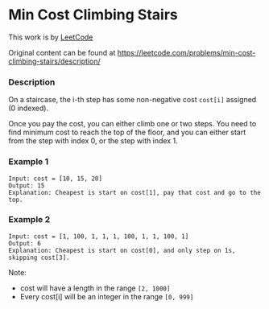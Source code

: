 # Min Cost Climbing Stairs
This work is by [LeetCode](https://leetcode.com/)

Original content can be found at https://leetcode.com/problems/min-cost-climbing-stairs/description/

### Description
On a staircase, the i-th step has some non-negative cost `cost[i]` assigned (0 indexed).

Once you pay the cost, you can either climb one or two steps. You need to find minimum cost to reach the top of the floor, and you can either start from the step with index 0, or the step with index 1.

### Example 1
    Input: cost = [10, 15, 20]
    Output: 15
    Explanation: Cheapest is start on cost[1], pay that cost and go to the top.

### Example 2
    Input: cost = [1, 100, 1, 1, 1, 100, 1, 1, 100, 1]
    Output: 6
    Explanation: Cheapest is start on cost[0], and only step on 1s, skipping cost[3].

Note:

 * cost will have a length in the range `[2, 1000]`
 * Every cost[i] will be an integer in the range `[0, 999]`
